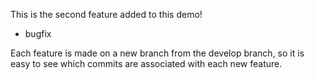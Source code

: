 This is the second feature added to this demo!

* bugfix

Each feature is made on a new branch from the develop branch, so it is easy to see which commits
are associated with each new feature.